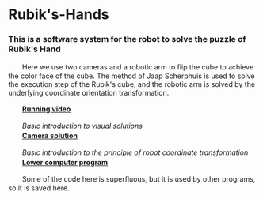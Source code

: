 # Rubik's-Hands


### This is a software system for the robot to solve the puzzle of Rubik's Hand  
　　Here we use two cameras and a robotic arm to flip the cube to achieve the color face of the cube. The method of Jaap Scherphuis is used to solve the execution step of the Rubik's cube, and the robotic arm is solved by the underlying coordinate orientation transformation.   

　　[**Running video**](https://1797313278.wixsite.com/airobot)  

　　*Basic introduction to visual solutions*  
　　[**Camera solution**](https://blog.csdn.net/qq_37389133/article/details/80345924)  

　　*Basic introduction to the principle of robot coordinate transformation*   
　　[**Lower computer program**](https://blog.csdn.net/qq_37389133/article/details/80516218) 
 
　　Some of the code here is superfluous, but it is used by other programs, so it is saved here.

